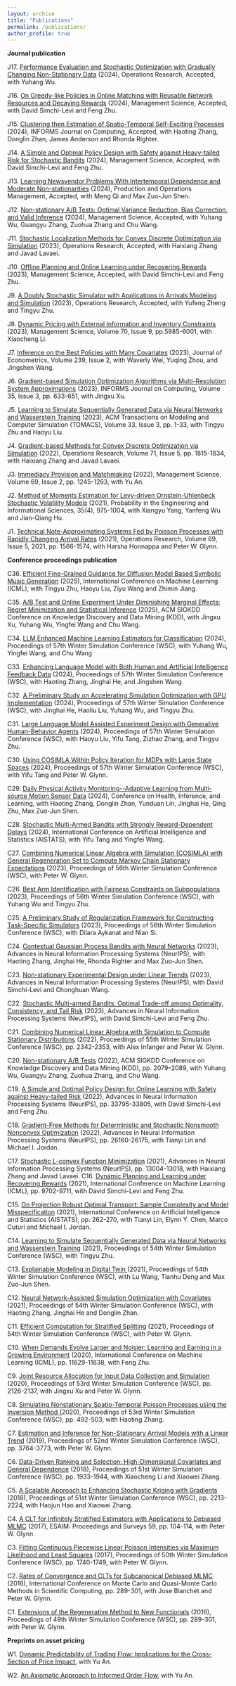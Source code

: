 ```yaml
---
layout: archive
title: "Publications"
permalink: /publications/
author_profile: true
---
```


**Journal publication**  

J17. [Performance Evaluation and Stochastic Optimization with Gradually Changing Non-Stationary Data](https://papers.ssrn.com/sol3/papers.cfm?abstract_id=4013301) (2024), Operations Research, Accepted, with Yuhang Wu.  

J16. [On Greedy-like Policies in Online Matching with Reusable Network Resources and Decaying Rewards](https://papers.ssrn.com/sol3/papers.cfm?abstract_id=3981123) (2024), Management Science, Accepted, with David Simchi-Levi and Feng Zhu.

J15. [Clustering then Estimation of Spatio-Temporal Self-Exciting Processes](https://papers.ssrn.com/sol3/papers.cfm?abstract_id=4868604) (2024), INFORMS Journal on Computing, Accepted, with Haoting Zhang, Donglin Zhan, James Anderson and Rhonda Righter. 

J14. [A Simple and Optimal Policy Design with Safety against Heavy-tailed Risk for Stochastic Bandits](https://papers.ssrn.com/abstract=4122441) (2024), Management Science, Accepted, with David Simchi-Levi and Feng Zhu. 

J13. [Learning Newsvendor Problems With Intertemporal Dependence and Moderate Non-stationarities](https://journals.sagepub.com/doi/full/10.1177/10591478241242122) (2024), Production and Operations Management, Accepted, with Meng Qi and Max Zuo-Jun Shen.  

J12. [Non-stationary A/B Tests: Optimal Variance Reduction, Bias Correction, and Valid Inference](https://papers.ssrn.com/sol3/papers.cfm?abstract_id=4077638) (2024), Management Science, Accepted, with Yuhang Wu, Guangyu Zhang, Zuohua Zhang and Chu Wang.  

J11. [Stochastic Localization Methods for Convex Discrete Optimization via Simulation](https://pubsonline.informs.org/doi/10.1287/opre.2022.0030) (2023), Operations Research, Accepted, with Haixiang Zhang and Javad Lavaei.  

J10. [Offline Planning and Online Learning under Recovering Rewards](https://arxiv.org/abs/2106.14813) (2023), Management Science, Accepted, with David Simchi-Levi and Feng Zhu.  

J9. [A Doubly Stochastic Simulator with Applications in Arrivals Modeling and Simulation](https://pubsonline.informs.org/doi/10.1287/opre.2021.0597) (2023), Operations Research, Accepted, with Yufeng Zheng and Tingyu Zhu.  

J8.  [Dynamic Pricing with External Information and Inventory Constraints](https://pubsonline.informs.org/doi/abs/10.1287/mnsc.2023.4963) (2023), Management Science, Volume 70, Issue 9, pp.5985-6001, with Xiaocheng Li.  

J7.  [Inference on the Best Policies with Many Covariates](https://www.sciencedirect.com/science/article/abs/pii/S0304407623001549) (2023), Journal of Econometrics, Volume 239, Issue 2, with Waverly Wei, Yuqing Zhou, and Jingshen Wang.  

J6.  [Gradient-based Simulation Optimization Algorithms via Multi-Resolution System Approximations](https://pubsonline.informs.org/doi/full/10.1287/ijoc.2023.1279) (2023), INFORMS Journal on Computing, Volume 35, Issue 3, pp. 633-651, with Jingxu Xu.  

J5.  [Learning to Simulate Sequentially Generated Data via Neural Networks and Wasserstein Training](https://dl.acm.org/doi/abs/10.1145/3583070) (2023), ACM Transactions on Modeling and Computer Simulation (TOMACS), Volume 33, Issue 3, pp. 1-33, with Tingyu Zhu and Haoyu Liu.   

J4.  [Gradient-based Methods for Convex Discrete Optimization via Simulation](https://pubsonline.informs.org/doi/10.1287/opre.2022.2295) (2022), Operations Research, Volume 71, Issue 5, pp. 1815-1834, with Haixiang Zhang and Javad Lavaei.  

J3.  [Immediacy Provision and Matchmaking](https://pubsonline.informs.org/doi/full/10.1287/mnsc.2022.4355) (2022), Management Science, Volume 69, Issue 2, pp. 1245-1263, with Yu An.  

J2.  [Method of Moments Estimation for Levy-driven Ornstein-Uhlenbeck Stochastic Volatility Models](https://www.cambridge.org/core/journals/probability-in-the-engineering-and-informational-sciences/article/method-of-moments-estimation-for-levydriven-ornsteinuhlenbeck-stochastic-volatility-models/CCE3B90AD579769CF4A8080FA3E941EA) (2021), Probability in the Engineering and Informational Sciences, 35(4), 975-1004, with Xiangyu Yang, Yanfeng Wu and Jian-Qiang Hu.   

J1.  [Technical Note-Approximating Systems Fed by Poisson Processes with Rapidly Changing Arrival Rates](https://pubsonline.informs.org/doi/abs/10.1287/opre.2020.2031) (2021), Operations Research, Volume 69, Issue 5, 2021, pp. 1566-1574, with Harsha Honnappa and Peter W. Glynn. 

**Conference proceedings publication**

C36. [Efficient Fine-Grained Guidance for Diffusion Model Based Symbolic Music Generation](https://arxiv.org/pdf/2410.08435) (2025), International Conference on Machine Learning (ICML), with Tingyu Zhu, Haoyu Liu, Ziyu Wang and Zhimin Jiang. 

C35. [A/B Test and Online Experiment Under Diminishing Marginal Effects: Regret Minimization and Statistical Inference](https://papers.ssrn.com/sol3/papers.cfm?abstract_id=4640583) (2025), ACM SIGKDD Conference on Knowledge Discovery and Data Mining (KDD), with Jingxu Xu, Yuhang Wu, Yingfei Wang and Chu Wang. 

C34. [LLM Enhanced Machine Learning Estimators for Classification](https://arxiv.org/abs/2405.05445) (2024), Proceedings of 57th Winter Simulation Conference (WSC), with Yuhang Wu, Yingfei Wang, and Chu Wang 

C33. [Enhancing Language Model with Both Human and Artificial Intelligence Feedback Data](https://papers.ssrn.com/sol3/papers.cfm?abstract_id=4810487) (2024), Proceedings of 57th Winter Simulation Conference (WSC), with Haoting Zhang, Jinghai He, and Jingshen Wang. 

C32. [A Preliminary Study on Accelerating Simulation Optimization with GPU Implementation](https://ieeexplore.ieee.org/stamp/stamp.jsp?arnumber=10838919) (2024), Proceedings of 57th Winter Simulation Conference (WSC), with Jinghai He, Haoliu Liu, Yuhang Wu, and Tingyu Zhu. 

C31. [Large Language Model Assisted Experiment Design with Generative Human-Behavior Agents](https://papers.ssrn.com/sol3/papers.cfm?abstract_id=4874140) (2024), Proceedings of 57th Winter Simulation Conference (WSC), with Haoyu Liu, Yifu Tang, Zizhao Zhang, and Tingyu Zhu. 

C30. [Using COSIMLA Within Policy Iteration for MDPs with Large State Spaces](https://ieeexplore.ieee.org/document/10838890/) (2024), Proceedings of 57th Winter Simulation Conference (WSC), with Yifu Tang and Peter W. Glynn.  

C29. [Daily Physical Activity Monitoring--Adaptive Learning from Multi-source Motion Sensor Data](https://arxiv.org/pdf/2405.16395v1) (2024), Conference on Health, Inference, and Learning, with Haoting Zhang, Donglin Zhan, Yunduan Lin, Jinghai He, Qing Zhu, Max Zuo-Jun Shen.

C28. [Stochastic Multi-Armed Bandits with Strongly Reward-Dependent Delays](https://proceedings.mlr.press/v238/tang24c.html) (2024), International Conference on Artificial Intelligence and Statistics (AISTATS), with Yifu Tang and Yingfei Wang.  

C27. [Combining Numerical Linear Algebra with Simulation (COSIMLA) with General Regeneration Set to Compute Markov Chain Stationary Expectations](https://3449182.fs1.hubspotusercontent-na1.net/hubfs/3449182/2023%20WSC%20Stamped%20Papers/23WSC_Paper_039.pdf) (2023), Proceedings of 56th Winter Simulation Conference (WSC), with Peter W. Glynn. 

C26. [Best Arm Identification with Fairness Constraints on Subpopulations](https://arxiv.org/abs/2304.04091) (2023), Proceedings of 56th Winter Simulation Conference (WSC), with Yuhang Wu and Tingyu Zhu.  

C25. [A Preliminary Study of Regularization Framework for Constructing Task-Specific Simulators](https://3449182.fs1.hubspotusercontent-na1.net/hubfs/3449182/2023%20WSC%20Stamped%20Papers/23WSC_Paper_067.pdf) (2023), Proceedings of 56th Winter Simulation Conference (WSC), with Dilara Aykanat and Nian Si.  

C24. [Contextual Gaussian Process Bandits with Neural Networks](https://openreview.net/pdf?id=eNhW9UnlGG) (2023), Advances in Neural Information Processing Systems (NeurIPS), with Haoting Zhang, Jinghai He, Rhonda Righter and Max Zuo-Jun Shen. 

C23. [Non-stationary Experimental Design under Linear Trends](https://openreview.net/pdf?id=FV4ngfUlY0) (2023), Advances in Neural Information Processing Systems (NeurIPS), with David Simchi-Levi and Chonghuan Wang. 

C22. [Stochastic Multi-armed Bandits: Optimal Trade-off among Optimality, Consistency, and Tail Risk](https://openreview.net/pdf?id=0BfQT652sC) (2023), Advances in Neural Information Processing Systems (NeurIPS), with David Simchi-Levi and Feng Zhu.  

C21. [Combining Numerical Linear Algebra with Simulation to Compute Stationary Distributions](https://ieeexplore.ieee.org/document/10015514) (2022), Proceedings of 55th Winter Simulation Conference (WSC), pp. 2342-2353, with Alex Infanger and Peter W. Glynn.  

C20. [Non-stationary A/B Tests](https://dl.acm.org/doi/10.1145/3534678.3539325) (2022), ACM SIGKDD Conference on Knowledge Discovery and Data Mining (KDD), pp. 2079–2089, with Yuhang Wu, Guangyu Zhang, Zuohua Zhang, and Chu Wang. 

C19. [A Simple and Optimal Policy Design for Online Learning with Safety against Heavy-tailed Risk](https://arxiv.org/abs/2206.02969) (2022), Advances in Neural Information Processing Systems (NeurIPS), pp. 33795-33805, with David Simchi-Levi and Feng Zhu.  

C18. [Gradient-Free Methods for Deterministic and Stochastic Nonsmooth Nonconvex Optimization](https://arxiv.org/abs/2209.05045) (2022), Advances in Neural Information Processing Systems (NeurIPS), pp. 26160-26175, with Tianyi Lin and Michael I. Jordan.  

C17. [Stochastic L-convex Function Minimization](https://openreview.net/pdf?id=0hggPuM2b2) (2021), Advances in Neural Information Processing Systems (NeurIPS), pp. 13004-13018, with Haixiang Zhang and Javad Lavaei.  C16. [Dynamic Planning and Learning under Recovering Rewards](http://proceedings.mlr.press/v139/simchi-levi21a/simchi-levi21a.pdf) (2021), International Conference on Machine Learning (ICML), pp. 9702-9711, with David Simchi-Levi and Feng Zhu.  

C15. [On Projection Robust Optimal Transport: Sample Complexity and Model Misspecification](http://proceedings.mlr.press/v130/lin21a/lin21a.pdf) (2021), International Conference on Artificial Intelligence and Statistics (AISTATS), pp. 262-270, with Tianyi Lin, Elynn Y. Chen, Marco Cuturi and Michael I. Jordan. 

C14. [Learning to Simulate Sequentially Generated Data via Neural Networks and Wasserstein Training](https://ieeexplore.ieee.org/document/9715314) (2021), Proceedings of 54th Winter Simulation Conference (WSC), with Tingyu Zhu.  

C13. [Explainable Modeling in Digital Twin ](https://ieeexplore.ieee.org/document/9715321)(2021), Proceedings of 54th Winter Simulation Conference (WSC), with Lu Wang, Tianhu Deng and Max Zuo-Jun Shen. 

C12. [Neural Network-Assisted Simulation Optimization with Covariates](https://ieeexplore.ieee.org/document/9715516) (2021), Proceedings of 54th Winter Simulation Conference (WSC), with Haoting Zhang, Jinghai He and Donglin Zhan. 

C11. [Efficient Computation for Stratified Splitting](https://ieeexplore.ieee.org/document/9715344) (2021), Proceedings of 54th Winter Simulation Conference (WSC), with Peter W. Glynn.  

C10. [When Demands Evolve Larger and Noisier: Learning and Earning in a Growing Environment](https://proceedings.mlr.press/v119/zhu20g.html) (2020), International Conference on Machine Learning (ICML), pp. 11629-11638, with Feng Zhu.  

C9.  [Joint Resource Allocation for Input Data Collection and Simulation](https://ieeexplore.ieee.org/document/9384050) (2020), Proceedings of 53rd Winter Simulation Conference (WSC), pp. 2126-2137, with Jingxu Xu and Peter W. Glynn.  

C8.  [Simulating Nonstationary Spatio-Temporal Poisson Processes using the Inversion Method (](https://ieeexplore.ieee.org/document/9384098)2020), Proceedings of 53rd Winter Simulation Conference (WSC), pp. 492-503, with Haoting Zhang.  

C7.  [Estimation and Inference for Non-Stationary Arrival Models with a Linear Trend](https://ieeexplore.ieee.org/document/9004779) (2019), Proceedings of 52nd Winter Simulation Conference (WSC), pp. 3764-3773, with Peter W. Glynn.  

C6.  [Data-Driven Ranking and Selection: High-Dimensional Covariates and General Dependence](https://ieeexplore.ieee.org/document/8632388) (2018), Proceedings of 51st Winter Simulation Conference (WSC), pp. 1933-1944, with Xiaocheng Li and Xiaowei Zhang. 

C5.  [A Scalable Approach to Enhancing Stochastic Kriging with Gradients](https://ieeexplore.ieee.org/document/8632269) (2018), Proceedings of 51st Winter Simulation Conference (WSC), pp. 2213-2224, with Haojun Hao and Xiaowei Zhang.  

C4.  [A CLT for Infinitely Stratified Estimators with Applications to Debiased MLMC](https://www.esaim-proc.org/articles/proc/abs/2017/04/proc175906/proc175906.html) (2017), ESAIM: Proceedings and Surveys 59, pp. 104-114, with Peter W. Glynn.  

C3.  [Fitting Continuous Piecewise Linear Poisson Intensities via Maximum Likelihood and Least Squares](https://ieeexplore.ieee.org/document/8247912) (2017), Proceedings of 50th Winter Simulation Conference (WSC), pp. 1740-1749, with Peter W. Glynn.  

C2.  [Rates of Convergence and CLTs for Subcanonical Debiased MLMC](https://link.springer.com/chapter/10.1007/978-3-319-91436-7_26) (2016), International Conference on Monte Carlo and Quasi-Monte Carlo Methods in Scientific Computing, pp. 289-301, with Jose Blanchet and Peter W. Glynn.  

C1.  [Extensions of the Regenerative Method to New Functionals](https://ieeexplore.ieee.org/document/7822097) (2016), Proceedings of 49th Winter Simulation Conference (WSC), pp. 289-301, with Peter W. Glynn. 

**Preprints on asset pricing**

W1. [Dynamic Predictability of Trading Flow: Implications for the Cross-Section of Price Impact](https://papers.ssrn.com/sol3/papers.cfm?abstract_id=4273314), with Yu An. 

W2. [An Axiomatic Approach to Informed Order Flow](https://papers.ssrn.com/sol3/papers.cfm?abstract_id=4494763), with Yu An.  
